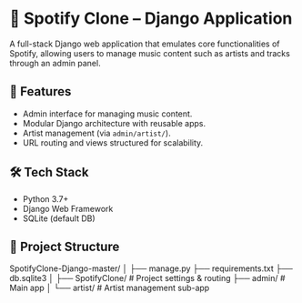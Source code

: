 # 🎵 Spotify Clone – Django Application

A full-stack Django web application that emulates core functionalities of Spotify, allowing users to manage music content such as artists and tracks through an admin panel.

## 🚀 Features

- Admin interface for managing music content.
- Modular Django architecture with reusable apps.
- Artist management (via `admin/artist/`).
- URL routing and views structured for scalability.

## 🛠 Tech Stack

- Python 3.7+
- Django Web Framework
- SQLite (default DB)

## 📁 Project Structure

SpotifyClone-Django-master/
│
├── manage.py
├── requirements.txt
├── db.sqlite3
│
├── SpotifyClone/ # Project settings & routing
├── admin/ # Main app
│ └── artist/ # Artist management sub-app
